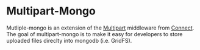 # Multipart-Mongo

Mutliple-mongo is an extension of the [Multipart](http://www.senchalabs.org/connect/multipart.html) middleware from [Connect](http://www.senchalabs.org/connect/). The goal of multipart-mongo is to make it easy for developers to store uploaded files direclty into mongodb (i.e. GridFS). 

